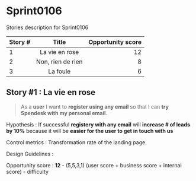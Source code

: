 # Sprint0106
Stories description for Sprint0106

| Story # | Title         | Opportunity score  |
| ------  |:-------------:| -----:|
| 1       | La vie en rose | 12 |
| 2       | Non, rien de rien      |   8 |
| 3       | La foule      |    6 |

## Story #1 : La vie en rose
> As a **user** I want to **register using any email** so that I can **try Spendesk with my personal email**.

Hypothesis : If successful **registery with any email** will **increase # of leads by 10%** because it will be **easier for the user to get in touch with us**

Control metrics : Transformation rate of the landing page

Design Guidelines :

Opportunity score : **12** - (5,5,3,1) (user score + business score + internal score) - difficulty
